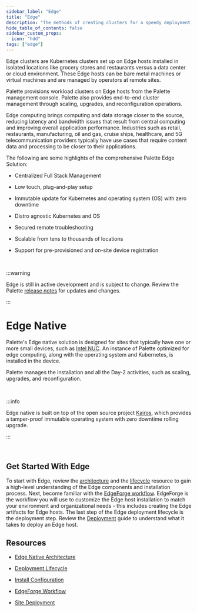 ```yaml
---
sidebar_label: "Edge"
title: "Edge"
description: "The methods of creating clusters for a speedy deployment on any CSP"
hide_table_of_contents: false
sidebar_custom_props: 
  icon: "hdd"
tags: ["edge"]
---
```



Edge clusters are Kubernetes clusters set up on Edge hosts installed in isolated locations like grocery stores and restaurants versus a data center or cloud environment. These Edge hosts can be bare metal machines or virtual machines and are managed by operators at remote sites. 

Palette provisions workload clusters on Edge hosts from the Palette management console. Palette also provides end-to-end cluster management through scaling, upgrades, and reconfiguration operations.


Edge computing brings computing and data storage closer to the source, reducing latency and bandwidth issues that result from central computing and improving overall application performance. Industries such as retail, restaurants, manufacturing, oil and gas, cruise ships, healthcare, and 5G telecommunication providers typically have use cases that require content data and processing to be closer to their applications. 



The following are some highlights of the comprehensive Palette Edge Solution:

* Centralized Full Stack Management


* Low touch, plug-and-play setup


* Immutable update for Kubernetes and operating system (OS) with zero downtime


* Distro agnostic Kubernetes and OS


* Secured remote troubleshooting


* Scalable from tens to thousands of locations


* Support for pre-provisioned and on-site device registration 


<br />

:::warning

Edge is still in active development and is subject to change. Review the Palette [release notes](../../release-notes.md) for updates and changes.


:::

# Edge Native

Palette's Edge native solution is designed for sites that typically have one or more small devices, such as [Intel NUC](https://www.intel.com/content/www/us/en/products/docs/boards-kits/nuc/what-is-nuc-article.html). An instance of Palette optimized for edge computing, along with the operating system and Kubernetes, is installed in the device.

Palette manages the installation and all the Day-2 activities, such as scaling, upgrades, and reconfiguration.

<br />

:::info

Edge native is built on top of the open source project [Kairos](https://kairos.io), which provides a tamper-proof immutable operating system with zero downtime rolling upgrade.

:::


<br />

## Get Started With Edge


To start with Edge, review the [architecture](architecture.md) and the [lifecycle](edge-native-lifecycle.md) resource to gain a high-level understanding of the Edge components and installation process. Next, become familiar with the [EdgeForge workflow](edgeforge-workflow/edgeforge-workflow.md). EdgeForge is the workflow you will use to customize the Edge host installation to match your environment and organizational needs - this includes creating the Edge artifacts for Edge hosts. The last step of the Edge deployment lifecycle is the deployment step. Review the [Deployment](site-deployment/site-deployment.md) guide to understand what it takes to deploy an Edge host.



## Resources

- [Edge Native Architecture](architecture.md)


- [Deployment Lifecycle](edge-native-lifecycle.md)


- [Install Configuration](edge-configuration/edge-configuration.md)


- [EdgeForge Workflow](edgeforge-workflow/edgeforge-workflow.md)


- [Site Deployment](site-deployment/site-deployment.md)

